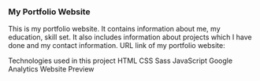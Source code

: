 ### My Portfolio Website
This is my portfolio website. It contains information about me, my education, skill set. It also includes information about projects which I have done and my contact information.
URL link of my portfolio website:


Technologies used in this project
HTML
CSS
Sass
JavaScript
Google Analytics
Website Preview
